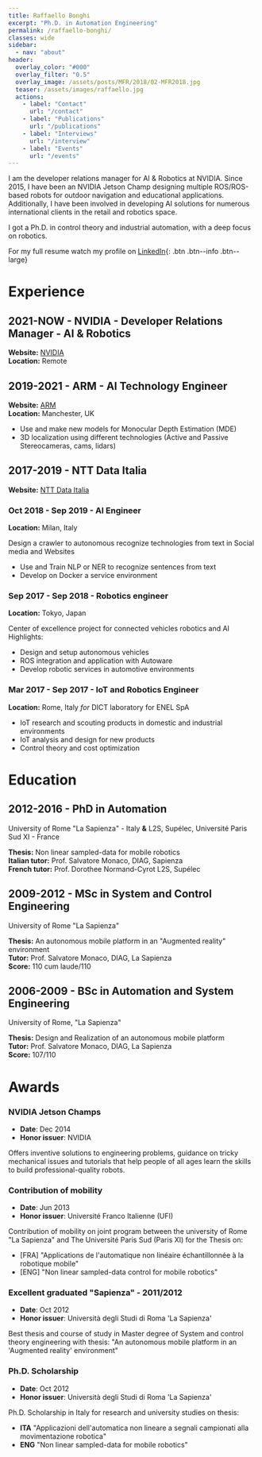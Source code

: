 ```yaml
---
title: Raffaello Bonghi
excerpt: "Ph.D. in Automation Engineering"
permalink: /raffaello-bonghi/
classes: wide
sidebar:
  - nav: "about"
header:
  overlay_color: "#000"
  overlay_filter: "0.5"
  overlay_image: /assets/posts/MFR/2018/02-MFR2018.jpg
  teaser: /assets/images/raffaello.jpg
  actions:
    - label: "Contact"
      url: "/contact"
    - label: "Publications"
      url: "/publications"
    - label: "Interviews"
      url: "/interview"
    - label: "Events"
      url: "/events"
---
```


I am the developer relations manager for AI & Robotics at NVIDIA. Since 2015, I have been an NVIDIA Jetson Champ designing multiple ROS/ROS-based robots for outdoor navigation and educational applications. Additionally, I have been involved in developing AI solutions for numerous international clients in the retail and robotics space.

I got a Ph.D. in control theory and industrial automation, with a deep focus on robotics.

For my full resume watch my profile on [LinkedIn](https://www.linkedin.com/in/raffaello-bonghi/){: .btn .btn--info .btn--large}

# Experience

## 2021-NOW - NVIDIA  - Developer Relations Manager - AI & Robotics
**Website:** [NVIDIA](https://www.nvidia.com/)<br/>
**Location:** Remote

## 2019-2021 - ARM - AI Technology Engineer
**Website:** [ARM](https://www.arm.com/)<br/>
**Location:** Manchester, UK

* Use and make new models for Monocular Depth Estimation (MDE)
* 3D localization using different technologies (Active and Passive Stereocameras, cams, lidars)

## 2017-2019 - NTT Data Italia
**Website:** [NTT Data Italia](https://it.nttdata.com/)
### Oct 2018 - Sep 2019 - AI Engineer
**Location:** Milan, Italy

Design a crawler to autonomous recognize technologies from text in Social media and Websites
* Use and Train NLP or NER to recognize sentences from text
* Develop on Docker a service environment

### Sep 2017 - Sep 2018 - Robotics engineer
**Location:** Tokyo, Japan

Center of excellence project for connected vehicles robotics and AI<br/>
Highlights:
* Design and setup autonomous vehicles
* ROS integration and application with Autoware
* Develop robotic services in automotive environments

### Mar 2017 - Sep 2017 - IoT and Robotics Engineer
**Location:** Rome, Italy *for* DICT laboratory for ENEL SpA
* IoT research and scouting products in domestic and industrial environments
* IoT analysis and design for new products
* Control theory and cost optimization

# Education

## 2012-2016 - PhD in Automation
University of Rome "La Sapienza" - Italy **&** L2S, Supélec, Université Paris Sud XI - France

**Thesis:** Non linear sampled-data for mobile robotics <br/>
**Italian tutor:** Prof. Salvatore Monaco, DIAG, Sapienza <br/>
**French tutor:** Prof. Dorothee Normand-Cyrot L2S, Supélec

## 2009-2012 - MSc in System and Control Engineering
University of Rome "La Sapienza"

**Thesis:** An autonomous mobile platform in an "Augmented reality" environment <br/>
**Tutor:** Prof. Salvatore Monaco, DIAG, La Sapienza <br/>
**Score:** 110 cum laude/110

## 2006-2009 - BSc in Automation and System Engineering
University of Rome, "La Sapienza"

**Thesis:** Design and Realization of an autonomous mobile platform <br/>
**Tutor:** Prof. Salvatore Monaco, DIAG, La Sapienza <br/>
**Score:** 107/110

# Awards

### NVIDIA Jetson Champs
* **Date**: Dec 2014  
* **Honor issuer**: NVIDIA

Offers inventive solutions to engineering problems, guidance on tricky mechanical issues and tutorials that help people of all ages learn the skills to build professional-quality robots.

### Contribution of mobility
* **Date**: Jun 2013
* **Honor issuer**: Université Franco Italienne (UFI)

Contribution of mobility on joint program between the university of Rome "La Sapienza" and The Université Paris Sud (Paris XI) for the Thesis on:
* [FRA] "Applications de l'automatique non linéaire échantillonnée à la robotique mobile"
* [ENG] "Non linear sampled-data control for mobile robotics"

### Excellent graduated "Sapienza" - 2011/2012
* **Date**: Oct 2012
* **Honor issuer**: Università degli Studi di Roma 'La Sapienza'

Best thesis and course of study in Master degree of System and control theory engineering with thesis: "An autonomous mobile platform in an 'Augmented reality' environment"

### Ph.D. Scholarship
* **Date**: Oct 2012
* **Honor issuer**: Università degli Studi di Roma 'La Sapienza'

Ph.D. Scholarship in Italy for research and university studies on thesis:
* **ITA** "Applicazioni dell'automatica non lineare a segnali campionati alla movimentazione robotica"
* **ENG** "Non linear sampled-data for mobile robotics"